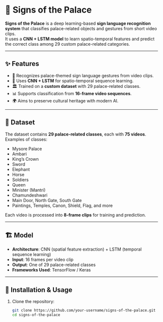 # 🏰 Signs of the Palace

**Signs of the Palace** is a deep learning-based **sign language recognition system** that classifies palace-related objects and gestures from short video clips.  
It uses a **CNN + LSTM model** to learn spatio-temporal features and predict the correct class among 29 custom palace-related categories.  

---

## ✨ Features
- 🎥 Recognizes palace-themed sign language gestures from video clips.
- 🧠 Uses **CNN + LSTM** for spatio-temporal sequence learning.
- 🏛️ Trained on a **custom dataset** with 29 palace-related classes.
- 📊 Supports classification from **16-frame video sequences**.
- 🌍 Aims to preserve cultural heritage with modern AI.

---

## 📂 Dataset
The dataset contains **29 palace-related classes**, each with **75 videos**.  
Examples of classes:
- Mysore Palace  
- Ambari  
- King’s Crown  
- Sword  
- Elephant  
- Horse  
- Soldiers  
- Queen  
- Minister (Mantri)  
- Chamundeshwari  
- Main Door, North Gate, South Gate  
- Paintings, Temples, Canon, Shield, Flag, and more  

Each video is processed into **8-frame clips** for training and prediction.

---

## 🏗️ Model
- **Architecture**: CNN (spatial feature extraction) + LSTM (temporal sequence learning)  
- **Input**: 16 frames per video clip  
- **Output**: One of 29 palace-related classes  
- **Frameworks Used**: TensorFlow / Keras  

---

## 🚀 Installation & Usage
1. Clone the repository:
   ```bash
   git clone https://github.com/your-username/signs-of-the-palace.git
   cd signs-of-the-palace
